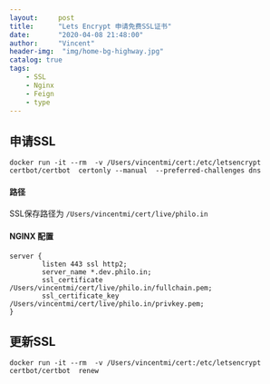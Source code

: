 ```yaml
---
layout:     post
title:      "Lets Encrypt 申请免费SSL证书"
date:       "2020-04-08 21:48:00"
author:     "Vincent"
header-img:  "img/home-bg-highway.jpg"
catalog: true
tags:
    - SSL
    - Nginx
    - Feign
    - type
---
```



## 申请SSL 

```shell
docker run -it --rm  -v /Users/vincentmi/cert:/etc/letsencrypt  certbot/certbot  certonly --manual  --preferred-challenges dns
```

#### 路径
SSL保存路径为 ```/Users/vincentmi/cert/live/philo.in```

#### NGINX  配置

```nginx
server {
        listen 443 ssl http2;
        server_name *.dev.philo.in;
        ssl_certificate /Users/vincentmi/cert/live/philo.in/fullchain.pem;
        ssl_certificate_key /Users/vincentmi/cert/live/philo.in/privkey.pem;
}
```

## 更新SSL

```
docker run -it --rm  -v /Users/vincentmi/cert:/etc/letsencrypt  certbot/certbot  renew
```







 

